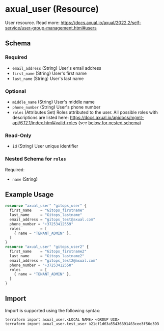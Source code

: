 # axual_user (Resource)

User resource. Read more: https://docs.axual.io/axual/2022.2/self-service/user-group-management.html#users

<!-- schema generated by tfplugindocs -->
## Schema

### Required

- `email_address` (String) User's email address
- `first_name` (String) User's first name
- `last_name` (String) User's last name

### Optional

- `middle_name` (String) User's middle name
- `phone_number` (String) User's phone number
- `roles` (Attributes Set) Roles attributed to the user. All possible roles with descriptions are listed here: https://docs.axual.io/apidocs/mgmt-api/6.12.1/index.html#valid-roles (see [below for nested schema](#nestedatt--roles))

### Read-Only

- `id` (String) User unique identifier

<a id="nestedatt--roles"></a>
### Nested Schema for `roles`

Required:

- `name` (String)

## Example Usage

```terraform
resource "axual_user" "gitops_user" {
  first_name    = "Gitops_firstname"
  last_name     = "Gitops_lastname"
  email_address = "gitops_test@axual.com"
  phone_number = "+37253412559"
  roles         = [
    { name = "TENANT_ADMIN" },
  ]
}
resource "axual_user" "gitops_user2" {
  first_name    = "Gitops_firstname2"
  last_name     = "Gitops_lastname2"
  email_address = "gitops_test2@axual.com"
  phone_number = "+37253412550"
  roles         = [
    { name = "TENANT_ADMIN" },
  ]
}
```

## Import

Import is supported using the following syntax:

```shell
terraform import axual_user.<LOCAL NAME> <GROUP UID>
terraform import axual_user.test_user b21cf1d63a55436391463cee3f56e393
```